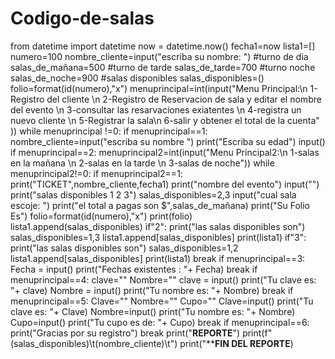 # Codigo-de-salas
from datetime import datetime now = datetime.now() fecha1=now lista1=[] numero=100 nombre_cliente=input("escriba su nombre: ") #turno de dia salas_de_mañana=500 #turno de tarde salas_de_tarde=700 #turno noche salas_de_noche=900 #salas disponibles salas_disponibles=() folio=format(id(numero),"x") menuprincipal=int(input("Menu Principal:\n 1-Registro del cliente \n 2-Registro de Reservacion de sala y editar el nombre del evento \n 3-consultar las resarvaciones exiatentes \n 4-registra un nuevo cliente \n 5-Registrar la sala\n 6-salir y obtener el total de la cuenta" )) while menuprincipal !=0:     if menuprincipal==1:         nombre_cliente=input("escriba su nombre ")         print("Escriba su edad")         input()      if menuprincipal==2:         menuprincipal2=int(input("Menu Principal2:\n 1-salas en la mañana  \n 2-salas en la tarde \n 3-salas de noche"))         while menuprincipal2!=0:             if menuprincipal2==1:                     print("TICKET",nombre_cliente,fecha1)                 print("nombre del evento")                 input("")                 print("salas disponibles 1 2 3")                 salas_disponibles=2,3                 input("cual sala escoje: ")                 print("el total a pagas son $",salas_de_mañana)                 print("Su Folio Es")                 folio=format(id(numero),"x")                 print(folio)                 lista1.append(salas_disponibles)         if"2":             print("las salas disponibles son")             salas_disponibles=1,3             lista1.append[salas_disponibles]             print(lista1)         if"3":             print("las salas disponibles son")             salas_disponibles=1,2             lista1.append[salas_disponibles]             print(lista1)             break      if menuprincipal==3:            Fecha = input()            print("Fechas existentes : "+ Fecha)            break     if menuprincipal==4:             clave=""             Nombre=""              clave = input()             print("Tu clave es: "+ clave)             Nombre = input()             print("Tu nombre es: "+ Nombre)             break      if menuprincipal==5:             Clave=""             Nombre=""             Cupo=""              Clave=input()             print("Tu clave es: "+ Clave)             Nombre=input()             print("Tu nombre es: "+ Nombre)             Cupo=input()             print("Tu cupo es de: "+ Cupo)             break      if menuprincipal==6:                     print("Gracias por su registro")             break print("****REPORTE****")  print(f"(salas_disponibles)\t(nombre_cliente)\t") print("****FIN DEL REPORTE**)
